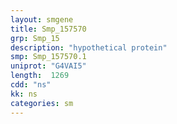```yaml
---
layout: smgene
title: Smp_157570
grp: Smp_15
description: "hypothetical protein"
smp: Smp_157570.1
uniprot: "G4VAI5"
length:  1269
cdd: "ns"
kk: ns
categories: sm
---
```

